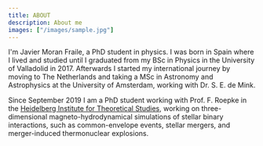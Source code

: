 ```yaml
---
title: ABOUT 
description: About me
images: ["/images/sample.jpg"]
---
```



I'm Javier Moran Fraile, a PhD student in physics.
I was born in Spain where I lived and studied until I graduated from my BSc in Physics in the University of Valladolid in 2017.
Afterwards I started my international journey by moving to The Netherlands and taking a MSc in Astronomy and Astrophysics at the University of Amsterdam, working with Dr. S. E. de Mink.

Since September 2019 I am a PhD student working with Prof. F. Roepke in the [Heidelberg Institute for Theoretical Studies](https://www.h-its.org/ "HITS"), working on three-dimensional magneto-hydrodynamical simulations of stellar binary interactions, such as common-envelope events, stellar mergers, and merger-induced thermonuclear explosions.


